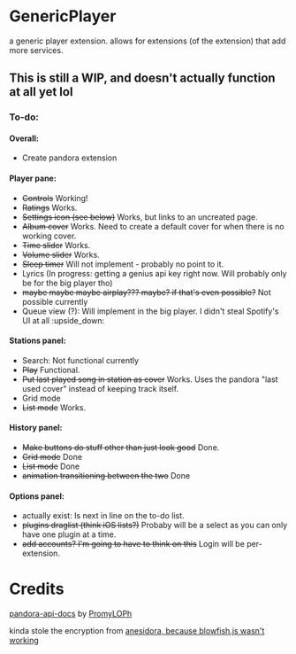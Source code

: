 # GenericPlayer
a generic player extension.
allows for extensions (of the extension) that add more services.

## This is still a WIP, and doesn't actually function at all yet lol
### To-do:


#### Overall:
- Create pandora extension

#### Player pane:
 - ~~Controls~~ Working!
 - ~~Ratings~~ Works.
 - ~~Settings icon (see below)~~ Works, but links to an uncreated page.
 - ~~Album cover~~ Works. Need to create a default cover for when there is no working cover.
 - ~~Time slider~~ Works.
 - ~~Volume slider~~ Works.
 - ~~Sleep timer~~ Will not implement - probably no point to it.
 - Lyrics (In progress: getting a genius api key right now. Will probably only be for the big player tho)
 - ~~maybe maybe maybe airplay??? maybe? if that's even possible?~~ 
 Not possible currently
 - Queue view (?): Will implement in the big player.
I didn't steal Spotify's UI at all :upside_down:

#### Stations panel:
- Search: Not functional currently
- ~~Play~~ Functional.
- ~~Put last played song in station as cover~~ Works. Uses the pandora "last used cover" instead of keeping track itself.
- Grid mode
- ~~List mode~~ Works.

#### History panel:
- ~~Make buttons do stuff other than just look good~~ Done.
- ~~Grid mode~~ Done
- ~~List mode~~ Done
- ~~animation transitioning between the two~~ Done	

#### Options panel:
- actually exist: Is next in line on the to-do list.
- ~~plugins draglist (think iOS lists?)~~ Probaby will be a select as you can only have one plugin at a time.
- ~~add accounts? I'm going to have to think on this~~ Login will be per-extension.

# Credits
[pandora-api-docs](https://6xq.net/pandora-apidoc/) by [PromyLOPh](https://github.com/PromyLOPh)

kinda stole the encryption from [anesidora, because blowfish.js wasn't working](https://github.com/pvrs12/anesidora)